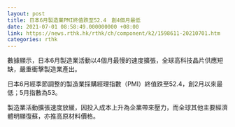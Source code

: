 ```yaml
---
layout: post
title: 日本6月製造業PMI終值跌至52.4　創4個月最低
date: 2021-07-01 08:58:49.000000000 +08:00
link: https://news.rthk.hk/rthk/ch/component/k2/1598611-20210701.htm
categories: rthk
---
```


數據顯示，日本6月製造業活動以4個月最慢的速度擴張，全球高科技晶片供應短缺，嚴重衝擊製造業產出。

日本6月經季節調整的製造業採購經理指數（PMI）終值跌至52.4，創2月以來最低；5月指數為53。

製造業活動擴張速度放緩，因投入成本上升為企業帶來壓力，而全球其他主要經濟體明顯復蘇，亦推高原材料價格。
